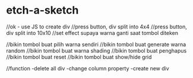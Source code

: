 # etch-a-sketch
//ok - use JS to create  div
//press button, div split into 4x4
//press button, div split into 10x10
//set effect supaya warna ganti saat tombol diteken

//bikin tombol buat pilih warna sendiri
//bikin tombol buat generate warna random
//bikin tombol buat warna shading
//bikin tombol buat penghapus
//bikin tombol buat reset
//bikin tombol buat show/hide grid


//function 
-delete all div
-change column property
-create new div
